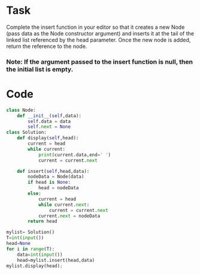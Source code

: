 # Task 
Complete the insert function in your editor so that it creates a new Node (pass data as the Node constructor argument) and inserts it at the tail of the linked list referenced by the head parameter. Once the new node is added, return the reference to the  node.

### Note: If the  argument passed to the insert function is null, then the initial list is empty.

# Code 
```python 
class Node:
    def __init__(self,data):
        self.data = data
        self.next = None 
class Solution: 
    def display(self,head):
        current = head
        while current:
            print(current.data,end=' ')
            current = current.next

    def insert(self,head,data): 
        nodeData = Node(data)
        if head is None:
            head = nodeData
        else:
            current = head
            while current.next:
                current = current.next
            current.next = nodeData
        return head

mylist= Solution()
T=int(input())
head=None
for i in range(T):
    data=int(input())
    head=mylist.insert(head,data)    
mylist.display(head); 	  
```
